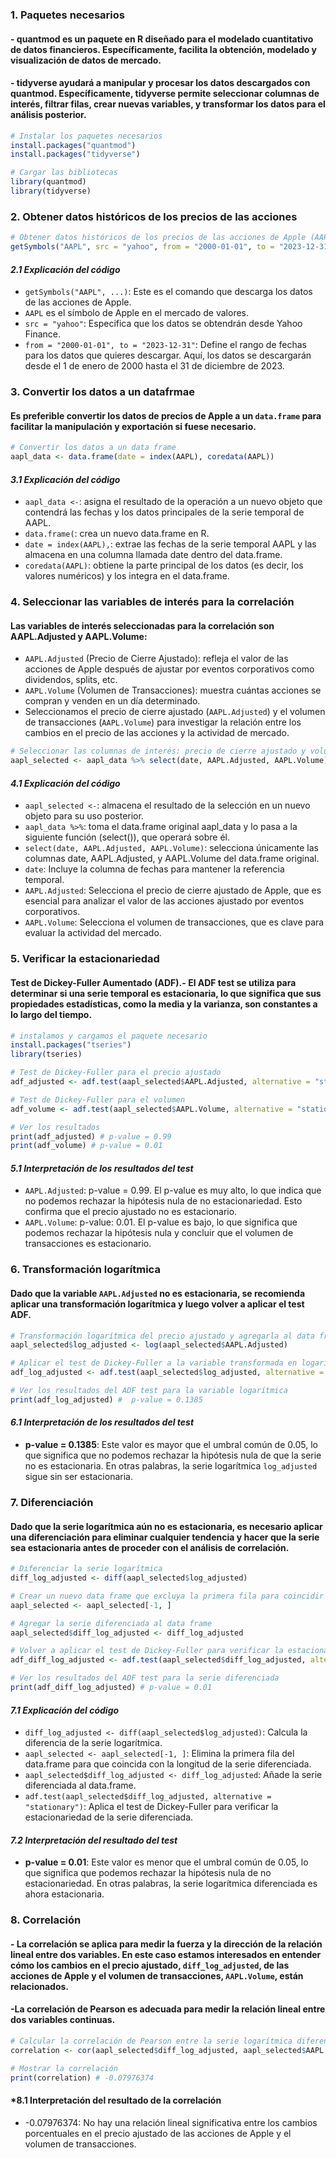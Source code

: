 ### 1. Paquetes necesarios
#### - quantmod es un paquete en R diseñado para el modelado cuantitativo de datos financieros. Específicamente, facilita la obtención, modelado y visualización de datos de mercado.
#### - tidyverse ayudará a manipular y procesar los datos descargados con quantmod. Específicamente, tidyverse permite seleccionar columnas de interés, filtrar filas, crear nuevas variables, y transformar los datos para el análisis posterior.

```r
# Instalar los paquetes necesarios
install.packages("quantmod")
install.packages("tidyverse")

# Cargar las bibliotecas
library(quantmod)
library(tidyverse)
```

### 2.  Obtener datos históricos de los precios de las acciones
```r
# Obtener datos históricos de los precios de las acciones de Apple (AAPL)
getSymbols("AAPL", src = "yahoo", from = "2000-01-01", to = "2023-12-31")
```
#### *2.1 Explicación del código*
- `getSymbols("AAPL", ...)`: Este es el comando que descarga los datos de las acciones de Apple.
- `AAPL` es el símbolo de Apple en el mercado de valores.
- `src = "yahoo"`: Especifica que los datos se obtendrán desde Yahoo Finance.
- `from = "2000-01-01", to = "2023-12-31"`: Define el rango de fechas para los datos que quieres descargar. Aquí, los datos se descargarán desde el 1 de enero de 2000 hasta el 31 de diciembre de 2023.

### 3. Convertir los datos a un datafrmae
#### Es preferible convertir los datos de precios de Apple a un `data.frame` para facilitar la manipulación y exportación si fuese necesario.
```r
# Convertir los datos a un data frame
aapl_data <- data.frame(date = index(AAPL), coredata(AAPL))
```
#### *3.1 Explicación del código*
- `aapl_data <-`: asigna el resultado de la operación a un nuevo objeto que contendrá las fechas y los datos principales de la serie temporal de AAPL.
- `data.frame(`: crea un nuevo data.frame en R.
- `date = index(AAPL),`: extrae las fechas de la serie temporal AAPL y las almacena en una columna llamada date dentro del data.frame.
- `coredata(AAPL)`: obtiene la parte principal de los datos (es decir, los valores numéricos) y los integra en el data.frame.


### 4. Seleccionar las variables de interés para la correlación
#### Las variables de interés seleccionadas para la correlación son AAPL.Adjusted y AAPL.Volume:
- `AAPL.Adjusted` (Precio de Cierre Ajustado): refleja el valor de las acciones de Apple después de ajustar por eventos corporativos como dividendos, splits, etc.
- `AAPL.Volume` (Volumen de Transacciones): muestra cuántas acciones se compran y venden en un día determinado.
- Seleccionamos el precio de cierre ajustado (`AAPL.Adjusted`) y el volumen de transacciones (`AAPL.Volume`) para investigar la relación entre los cambios en el precio de las acciones y la actividad de mercado.

```r
# Seleccionar las columnas de interés: precio de cierre ajustado y volumen
aapl_selected <- aapl_data %>% select(date, AAPL.Adjusted, AAPL.Volume)
```

#### *4.1 Explicación del código*
- `aapl_selected <-`: almacena el resultado de la selección en un nuevo objeto para su uso posterior.
- `aapl_data %>%`: toma el data.frame original aapl_data y lo pasa a la siguiente función (select()), que operará sobre él.
- `select(date, AAPL.Adjusted, AAPL.Volume)`: selecciona únicamente las columnas date, AAPL.Adjusted, y AAPL.Volume del data.frame original.
- `date`: Incluye la columna de fechas para mantener la referencia temporal.
- `AAPL.Adjusted`: Selecciona el precio de cierre ajustado de Apple, que es esencial para analizar el valor de las acciones ajustado por eventos corporativos.
- `AAPL.Volume`: Selecciona el volumen de transacciones, que es clave para evaluar la actividad del mercado.

### 5. Verificar la estacionariedad
#### **Test de Dickey-Fuller Aumentado (ADF)**.- El ADF test se utiliza para determinar si una serie temporal es estacionaria, lo que significa que sus propiedades estadísticas, como la media y la varianza, son constantes a lo largo del tiempo.
```r
# instalamos y cargamos el paquete necesario
install.packages("tseries")
library(tseries)

# Test de Dickey-Fuller para el precio ajustado
adf_adjusted <- adf.test(aapl_selected$AAPL.Adjusted, alternative = "stationary")

# Test de Dickey-Fuller para el volumen
adf_volume <- adf.test(aapl_selected$AAPL.Volume, alternative = "stationary")

# Ver los resultados
print(adf_adjusted) # p-value = 0.99
print(adf_volume) # p-value = 0.01
```
#### *5.1 Interpretación de los resultados del test*
-  `AAPL.Adjusted`: p-value = 0.99. El p-value es muy alto, lo que indica que no podemos rechazar la hipótesis nula de no estacionariedad. Esto confirma que el precio ajustado no es estacionario.
-  `AAPL.Volume`: p-value: 0.01. El p-value es bajo, lo que significa que podemos rechazar la hipótesis nula y concluir que el volumen de transacciones es estacionario.

### 6. Transformación logarítmica
#### Dado que la variable `AAPL.Adjusted` no es estacionaria, se recomienda aplicar una transformación logarítmica y luego volver a aplicar el test ADF.
```r
# Transformación logarítmica del precio ajustado y agregarla al data frame
aapl_selected$log_adjusted <- log(aapl_selected$AAPL.Adjusted)

# Aplicar el test de Dickey-Fuller a la variable transformada en logaritmo
adf_log_adjusted <- adf.test(aapl_selected$log_adjusted, alternative = "stationary")

# Ver los resultados del ADF test para la variable logarítmica
print(adf_log_adjusted) #  p-value = 0.1385
```
#### *6.1 Interpretación de los resultados del test*
- **p-value = 0.1385**: Este valor es mayor que el umbral común de 0.05, lo que significa que no podemos rechazar la hipótesis nula de que la serie no es estacionaria. En otras palabras, la serie logarítmica `log_adjusted` sigue sin ser estacionaria.

### 7. Diferenciación
#### Dado que la serie logarítmica aún no es estacionaria, es necesario aplicar una diferenciación para eliminar cualquier tendencia y hacer que la serie sea estacionaria antes de proceder con el análisis de correlación.
```r
# Diferenciar la serie logarítmica
diff_log_adjusted <- diff(aapl_selected$log_adjusted)

# Crear un nuevo data frame que excluya la primera fila para coincidir con la longitud de diff_log_adjusted
aapl_selected <- aapl_selected[-1, ]

# Agregar la serie diferenciada al data frame
aapl_selected$diff_log_adjusted <- diff_log_adjusted

# Volver a aplicar el test de Dickey-Fuller para verificar la estacionariedad
adf_diff_log_adjusted <- adf.test(aapl_selected$diff_log_adjusted, alternative = "stationary")

# Ver los resultados del ADF test para la serie diferenciada
print(adf_diff_log_adjusted) # p-value = 0.01
```
#### *7.1 Explicación del código*
- `diff_log_adjusted <- diff(aapl_selected$log_adjusted)`: Calcula la diferencia de la serie logarítmica.
- `aapl_selected <- aapl_selected[-1, ]`: Elimina la primera fila del data.frame para que coincida con la longitud de la serie diferenciada.
- `aapl_selected$diff_log_adjusted <- diff_log_adjusted`: Añade la serie diferenciada al data.frame.
- `adf.test(aapl_selected$diff_log_adjusted, alternative = "stationary")`: Aplica el test de Dickey-Fuller para verificar la estacionariedad de la serie diferenciada.

#### *7.2 Interpretación del resultado del test*
- **p-value = 0.01**: Este valor es menor que el umbral común de 0.05, lo que significa que podemos rechazar la hipótesis nula de no estacionariedad. En otras palabras, la serie logarítmica diferenciada es ahora estacionaria.

### 8. Correlación
#### - La correlación se aplica para medir la fuerza y la dirección de la relación lineal entre dos variables. En este caso estamos interesados en entender cómo los cambios en el precio ajustado, `diff_log_adjusted`, de las acciones de Apple y el volumen de transacciones, `AAPL.Volume`, están relacionados.
#### -La correlación de Pearson es adecuada para medir la relación lineal entre dos variables continuas.
```r
# Calcular la correlación de Pearson entre la serie logarítmica diferenciada y el volumen
correlation <- cor(aapl_selected$diff_log_adjusted, aapl_selected$AAPL.Volume, method = "pearson")

# Mostrar la correlación
print(correlation) # -0.07976374
```
#### *8.1 Interpretación del resultado de la correlación
- -0.07976374: No hay una relación lineal significativa entre los cambios porcentuales en el precio ajustado de las acciones de Apple y el volumen de transacciones.
